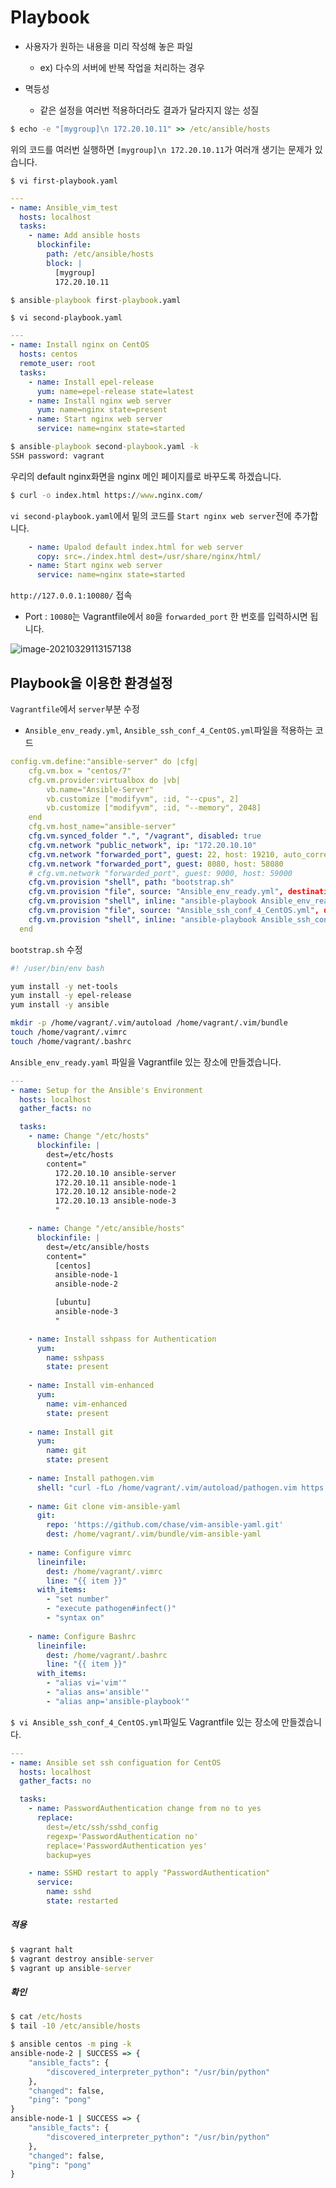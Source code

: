 # Playbook

- 사용자가 원하는 내용을 미리 작성해 놓은 파일
  - ex) 다수의 서버에 반복 작업을 처리하는 경우

- 멱등성
  - 같은 설정을 여러번 적용하더라도 결과가 달라지지 않는 성질

```cmd
$ echo -e "[mygroup]\n 172.20.10.11" >> /etc/ansible/hosts
```

위의 코드를 여러번 실행하면 `[mygroup]\n 172.20.10.11`가 여러개 생기는 문제가 있습니다.



`$ vi first-playbook.yaml`

```yaml
---
- name: Ansible_vim_test
  hosts: localhost
  tasks:
    - name: Add ansible hosts
      blockinfile:
        path: /etc/ansible/hosts
        block: |
          [mygroup]
          172.20.10.11
```

```cmd
$ ansible-playbook first-playbook.yaml
```



`$ vi second-playbook.yaml`

```yaml
---
- name: Install nginx on CentOS
  hosts: centos
  remote_user: root
  tasks:
    - name: Install epel-release
      yum: name=epel-release state=latest
    - name: Install nginx web server
      yum: name=nginx state=present
    - name: Start nginx web server
      service: name=nginx state=started
```

```cmd
$ ansible-playbook second-playbook.yaml -k
SSH password: vagrant
```



우리의 default nginx화면을 nginx 메인 페이지를로 바꾸도록 하겠습니다.

```cmd
$ curl -o index.html https://www.nginx.com/
```



`vi second-playbook.yaml`에서 밑의 코드를  `Start nginx web server`전에 추가합니다.

```yaml
    - name: Upalod default index.html for web server
      copy: src=./index.html dest=/usr/share/nginx/html/
    - name: Start nginx web server
      service: name=nginx state=started
```



`http://127.0.0.1:10080/` 접속

- Port : `10080`는 Vagrantfile에서 `80`을 `forwarded_port` 한 번호를 입력하시면 됩니다.

![image-20210329113157138](02_Ansible_Playbook.assets/image-20210329113157138.png)





## Playbook을 이용한 환경설정

`Vagrantfile`에서 `server`부분 수정

- `Ansible_env_ready.yml`, `Ansible_ssh_conf_4_CentOS.yml`파일을 적용하는 코드

```yaml
config.vm.define:"ansible-server" do |cfg|
    cfg.vm.box = "centos/7"
    cfg.vm.provider:virtualbox do |vb|
        vb.name="Ansible-Server"
        vb.customize ["modifyvm", :id, "--cpus", 2]
        vb.customize ["modifyvm", :id, "--memory", 2048]
    end
    cfg.vm.host_name="ansible-server"
    cfg.vm.synced_folder ".", "/vagrant", disabled: true
    cfg.vm.network "public_network", ip: "172.20.10.10"
    cfg.vm.network "forwarded_port", guest: 22, host: 19210, auto_correct: false, id: "ssh"
    cfg.vm.network "forwarded_port", guest: 8080, host: 58080
    # cfg.vm.network "forwarded_port", guest: 9000, host: 59000
    cfg.vm.provision "shell", path: "bootstrap.sh"  
    cfg.vm.provision "file", source: "Ansible_env_ready.yml", destination: "Ansible_env_ready.yml"
    cfg.vm.provision "shell", inline: "ansible-playbook Ansible_env_ready.yml"
    cfg.vm.provision "file", source: "Ansible_ssh_conf_4_CentOS.yml", destination: "Ansible_ssh_conf_4_CentOS.yml"
    cfg.vm.provision "shell", inline: "ansible-playbook Ansible_ssh_conf_4_CentOS.yml"
  end
```



`bootstrap.sh` 수정

```sh
#! /user/bin/env bash

yum install -y net-tools
yum install -y epel-release
yum install -y ansible 

mkdir -p /home/vagrant/.vim/autoload /home/vagrant/.vim/bundle
touch /home/vagrant/.vimrc
touch /home/vagrant/.bashrc
```



`Ansible_env_ready.yaml` 파일을 Vagrantfile 있는 장소에 만들겠습니다.

```yaml
---
- name: Setup for the Ansible's Environment
  hosts: localhost
  gather_facts: no

  tasks:
  	- name: Change "/etc/hosts"
      blockinfile: |
        dest=/etc/hosts
        content="
          172.20.10.10 ansible-server
          172.20.10.11 ansible-node-1
          172.20.10.12 ansible-node-2
          172.20.10.13 ansible-node-3
          "

    - name: Change "/etc/ansible/hosts"
      blockinfile: |
        dest=/etc/ansible/hosts
        content="
          [centos]
          ansible-node-1
          ansible-node-2

          [ubuntu]
          ansible-node-3
          "

    - name: Install sshpass for Authentication
      yum:
        name: sshpass
        state: present
        
    - name: Install vim-enhanced
      yum:
        name: vim-enhanced
        state: present
    
    - name: Install git
      yum:
        name: git
        state: present
    
    - name: Install pathogen.vim
      shell: "curl -fLo /home/vagrant/.vim/autoload/pathogen.vim https://tpo.pe/pathogen.vim"
    
    - name: Git clone vim-ansible-yaml
      git:
        repo: 'https://github.com/chase/vim-ansible-yaml.git'
        dest: /home/vagrant/.vim/bundle/vim-ansible-yaml
    
    - name: Configure vimrc
      lineinfile:
        dest: /home/vagrant/.vimrc
        line: "{{ item }}"
      with_items:
        - "set number"
        - "execute pathogen#infect()"
        - "syntax on"
      
    - name: Configure Bashrc
      lineinfile: 
        dest: /home/vagrant/.bashrc
        line: "{{ item }}"
      with_items:
        - "alias vi='vim'"
        - "alias ans='ansible'"
        - "alias anp='ansible-playbook'"
```



`$ vi Ansible_ssh_conf_4_CentOS.yml`파일도 Vagrantfile 있는 장소에 만들겠습니다.

```yaml
---
- name: Ansible set ssh configuation for CentOS
  hosts: localhost
  gather_facts: no

  tasks:
    - name: PasswordAuthentication change from no to yes
      replace:
        dest=/etc/ssh/sshd_config
        regexp='PasswordAuthentication no'
        replace='PasswordAuthentication yes'
        backup=yes

    - name: SSHD restart to apply "PasswordAuthentication"
      service:
        name: sshd
        state: restarted
```



##### 적용

```cmd
$ vagrant halt
$ vagrant destroy ansible-server
$ vagrant up ansible-server
```



##### 확인

```cmd
$ cat /etc/hosts
$ tail -10 /etc/ansible/hosts
```

```cmd
$ ansible centos -m ping -k
ansible-node-2 | SUCCESS => {
    "ansible_facts": {
        "discovered_interpreter_python": "/usr/bin/python"
    },
    "changed": false,
    "ping": "pong"
}
ansible-node-1 | SUCCESS => {
    "ansible_facts": {
        "discovered_interpreter_python": "/usr/bin/python"
    },
    "changed": false,
    "ping": "pong"
}
```